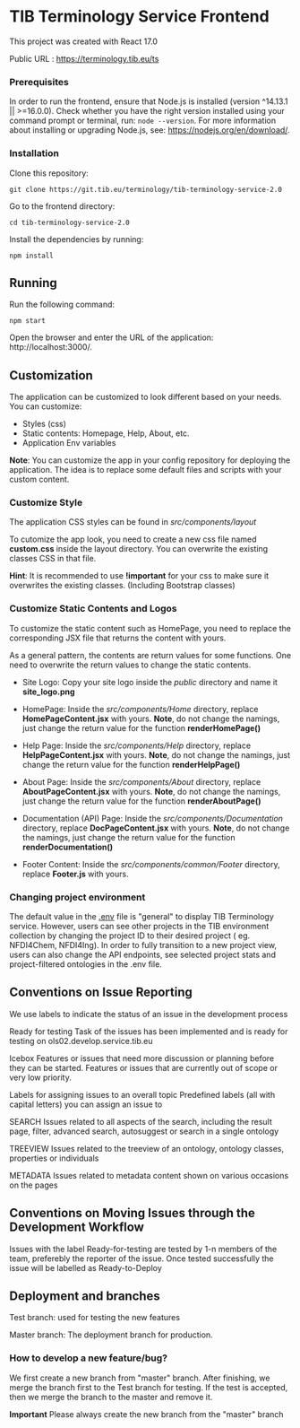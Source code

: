 # TIB Terminology Service Frontend

This project was created with React 17.0

Public URL : https://terminology.tib.eu/ts

### Prerequisites

In order to run the frontend, ensure that Node.js is installed (version ^14.13.1 || >=16.0.0). Check whether you have the right version installed using your command prompt or terminal, run: `node --version`. For more information about installing or upgrading Node.js, see: https://nodejs.org/en/download/.

### Installation

Clone this repository:

    git clone https://git.tib.eu/terminology/tib-terminology-service-2.0

Go to the frontend directory:

    cd tib-terminology-service-2.0

Install the dependencies by running:

    npm install

## Running

Run the following command:

    npm start 

Open the browser and enter the URL of the application: http://localhost:3000/.



## Customization

The application can be customized to look different based on your needs. You can customize:
- Styles (css)
- Static contents: Homepage, Help, About, etc. 
- Application Env variables

**Note**: You can customize the app in your config repository for deploying the application. The idea is to replace some default files and scripts with your custom content.


### Customize Style
The application CSS styles can be found in *src/components/layout*

To cutomize the app look, you need to create a new css file named **custom.css** inside the layout directory. You can overwrite the existing classes CSS in that file. 

**Hint**: It is recommended to use **!important** for your css to make sure it overwrites the existing classes. (Including Bootstrap classes) 

### Customize Static Contents and Logos
To customize the static content such as HomePage, you need to replace the corresponding JSX file that returns the content with yours.

As a general pattern, the contents are return values for some functions. One need to overwrite the return values to change the static contents. 

- Site Logo: Copy your site logo inside the *public* directory and name it **site_logo.png**

- HomePage: Inside the *src/components/Home* directory, replace **HomePageContent.jsx** with yours. **Note**, do not change the namings, just change the return value for the function **renderHomePage()**

- Help Page: Inside the *src/components/Help* directory, replace **HelpPageContent.jsx** with yours. **Note**, do not change the namings, just change the return value for the function **renderHelpPage()**

- About Page: Inside the *src/components/About* directory, replace **AboutPageContent.jsx** with yours. **Note**, do not change the namings, just change the return value for the function **renderAboutPage()**

- Documentation (API) Page: Inside the *src/components/Documentation* directory, replace **DocPageContent.jsx** with yours. **Note**, do not change the namings, just change the return value for the function **renderDocumentation()**

- Footer Content: Inside the *src/components/common/Footer* directory, replace **Footer.js** with yours.


### Changing project environment

The default value in the [.env](https://git.tib.eu/terminology/tib-terminology-service-2.0/-/blob/master/.env) file is "general" to display TIB Terminology service. However, users can see other projects in the TIB environment collection by changing the project ID to their desired project ( eg. NFDI4Chem, NFDI4Ing). In order to fully transition to a new project view, users can also change the API endpoints, see selected project stats and project-filtered ontologies in the .env file.



## Conventions on Issue Reporting
We use labels to indicate the status of an issue in the development process

Ready for testing
Task of the issues has been implemented and is ready for testing on ols02.develop.service.tib.eu

Icebox
Features or issues that need more discussion or planning before they can be started. Features or issues that are currently out of scope or very low priority.

Labels for assigning issues to an overall topic
Predefined labels (all with capital letters) you can assign an issue to

SEARCH
Issues related to all aspects of the search, including the result page, filter, advanced search, autosuggest or search in a single ontology

TREEVIEW
Issues related to the treeview of an ontology, ontology classes, properties or individuals

METADATA
Issues related to metadata content shown on various occasions on the pages

## Conventions on Moving Issues through the Development Workflow
Issues with the label Ready-for-testing are tested by 1-n members of the team, preferebly the reporter of the issue. Once tested successfully the issue will be labelled as Ready-to-Deploy 


## Deployment and branches

Test branch: used for testing the new features

Master branch: The deployment branch for production.

### How to develop a new feature/bug?

We first create a new branch from "master" branch. After finishing, we merge the branch first to the Test branch for testing. If the test is accepted, then we merge the branch to the master and remove it. 


**Important** Please always create the new branch from the "master" branch





